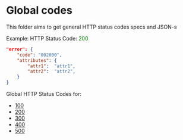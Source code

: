 # Global codes
This folder aims to get general HTTP status codes specs and JSON-s

Example:
HTTP Status Code: <span style="color:green">200</span>
```json
"error": {
    "code": "002000",
    "attributes": {
        "attr1":  "attr1",
        "attr2":  "attr2",
    }
}
```

Global HTTP Status Codes for:
- [100](00/100/README.md)
- [200](00/200/README.md)
- [300](00/300/README.md)
- [400](00/400/README.md)
- [500](00/500/README.md)
